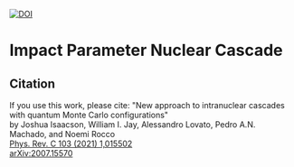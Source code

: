 [![DOI](https://zenodo.org/badge/DOI/10.5281/zenodo.5425495.svg)](https://doi.org/10.5281/zenodo.5425495)

# Impact Parameter Nuclear Cascade

## Citation
If you use this work, please cite:
"New approach to intranuclear cascades with quantum Monte Carlo configurations"<br>
by Joshua Isaacson, William I. Jay, Alessandro Lovato, Pedro A.N. Machado, and Noemi Rocco<br>
[Phys. Rev. C 103 (2021) 1,015502](https://doi.org/10.1103/PhysRevC.103.015502)<br>
[arXiv:2007.15570](https://arxiv.org/abs/2007.15570)
